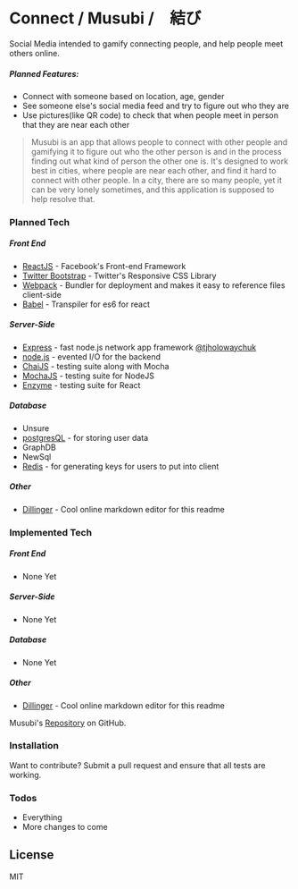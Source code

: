 # Connect / Musubi /　結び

Social Media intended to gamify connecting people, and help people meet others
online.

##### Planned Features:
  - Connect with someone based on location, age, gender
  - See someone else's social media feed and try to figure out who they are
  - Use pictures(like QR code) to check that when people meet in person that they are near each other


> Musubi is an app that allows people to connect with other people
> and gamifying it to figure out who the other person is
> and in the process finding out what kind of person the other one is.
> It's designed to work best in cities, where people are near each other, and find
> it hard to connect with other people. In a city, there are so many people, yet it can
> be very lonely sometimes, and this application is supposed to help resolve that.


### Planned Tech

##### Front End
* [ReactJS](https://facebook.github.io/react/) - Facebook's Front-end Framework
* [Twitter Bootstrap] - Twitter's Responsive CSS Library
* [Webpack](https://webpack.github.io/) - Bundler for deployment and makes it easy to reference files client-side
* [Babel](https://babeljs.io/) - Transpiler for es6 for react

##### Server-Side
* [Express] - fast node.js network app framework [@tjholowaychuk]
* [node.js] - evented I/O for the backend
* [ChaiJS](http://chaijs.com/) - testing suite along with Mocha
* [MochaJS](https://mochajs.org/) - testing suite for NodeJS
* [Enzyme](https://github.com/airbnb/enzyme) - testing suite for React

##### Database
* Unsure
* [postgresQL](https://www.postgresql.org/) - for storing user data
* GraphDB
* NewSql
* [Redis](http://redis.io/) - for generating keys for users to put into client

##### Other
* [Dillinger][dill] - Cool online markdown editor for this readme
### Implemented Tech

##### Front End
* None Yet
##### Server-Side
* None Yet

##### Database
* None Yet
##### Other
* [Dillinger][dill] - Cool online markdown editor for this readme
 
Musubi's [Repository](https://github.com/JulianKnodt/musubi)
 on GitHub.

### Installation

Want to contribute? Submit a pull request and ensure that all tests are working.



### Todos

 - Everything
 - More changes to come


License
----

MIT

   [dill]: <https://github.com/joemccann/dillinger>
   [node.js]: <http://nodejs.org>
   [Twitter Bootstrap]: <http://twitter.github.com/bootstrap/>
   [@tjholowaychuk]: <http://twitter.com/tjholowaychuk>
   [express]: <http://expressjs.com>
